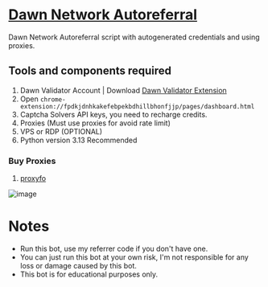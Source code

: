 # [Dawn Network Autoreferral](https://drive.google.com/file/d/1oYetoUAOI919eTLy-SFMpzVqW0uGcl-M)
Dawn Network Autoreferral script with autogenerated credentials and using proxies.
## Tools and components required
1. Dawn Validator Account | Download [Dawn Validator Extension](https://chromewebstore.google.com/detail/dawn-validator-chrome-ext/fpdkjdnhkakefebpekbdhillbhonfjjp)
2. Open ``chrome-extension://fpdkjdnhkakefebpekbdhillbhonfjjp/pages/dashboard.html``
3. Captcha Solvers API keys, you need to recharge credits.
4. Proxies (Must use proxies for avoid rate limit)
5. VPS or RDP (OPTIONAL)
6. Python version 3.13 Recommended

### Buy Proxies
1. [proxyfo](https://app.proxies.fo/ref/2fe2c521-8a31-47f2-5f90-776f2627dd01)

![image](https://github.com/user-attachments/assets/504fe65f-8377-44c4-bcd1-f894acd4afce)

# Notes
- Run this bot, use my referrer code if you don't have one.
- You can just run this bot at your own risk, I'm not responsible for any loss or damage caused by this bot.
- This bot is for educational purposes only.
